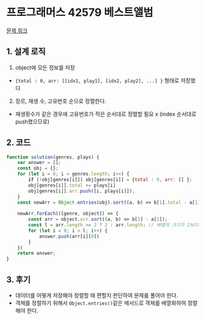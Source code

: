 # 프로그래머스 42579 베스트앨범

[문제 링크](https://programmers.co.kr/learn/courses/30/lessons/42579)

## 1. 설계 로직

1. object에 모든 정보를 저장
  -  `{total : 0, arr: [[idx1, play1], [idx2, play2], ...] }` 형태로 저장했다
2. 장르, 재생 수, 고유번호 순으로 정렬한다.
  - 재생횟수가 같은 경우에 고유번호가 작은 순서대로 정렬할 필요 x (index 순서대로 push했으므로)

## 2. 코드

```javascript
function solution(genres, plays) {
    var answer = [];
    const obj = {};
    for (let i = 0; i < genres.length; i++) {
        if (!obj[genres[i]]) obj[genres[i]] = {total : 0, arr: [] };
        obj[genres[i]].total += plays[i]
        obj[genres[i]].arr.push([i, plays[i]]);
    }
    const newArr = Object.entries(obj).sort((a, b) => b[1].total - a[1].total); // 총 합계 내림차순
    
    newArr.forEach(([genre, object]) => {
        const arr = object.arr.sort((a, b) => b[1] - a[1]);
        const l = arr.length >= 2 ? 2 : arr.length; // 배열의 크기가 2보다 작으면 배열의 크기만큼
        for (let i = 0; i < l; i++) {
            answer.push(arr[i][0])
        }
    })
    return answer;
}
```

## 3. 후기

- 데이터를 어떻게 저장해야 정렬할 때 편할지 판단하여 문제를 풀어야 한다. 
- 객체를 정렬하기 위해서 `Object.entries()`같은 메서드로 객체를 배열화하여 정렬해야 한다.
